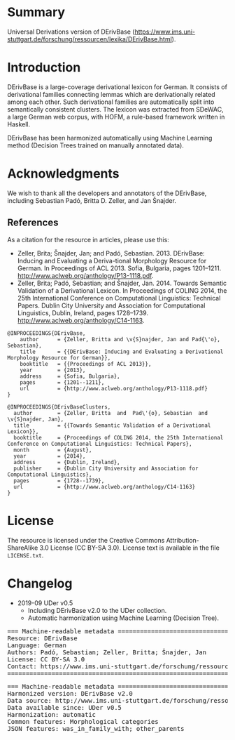 # Summary

Universal Derivations version of DErivBase (https://www.ims.uni-stuttgart.de/forschung/ressourcen/lexika/DErivBase.html).


# Introduction

DErivBase is a large-coverage derivational lexicon for German. It consists of derivational families connecting lemmas which are derivationally related among each other. Such derivational families are automatically split into semantically consistent clusters. The lexicon was extracted from SDeWAC, a large German web corpus, with HOFM, a rule-based framework written in Haskell.

DErivBase has been harmonized automatically using Machine Learning method (Decision Trees trained on manually annotated data).


# Acknowledgments

We wish to thank all the developers and annotators of the DErivBase, including Sebastian Padó, Britta D. Zeller, and Jan Šnajder.


## References

As a citation for the resource in articles, please use this:

* Zeller, Brita; Šnajder, Jan; and Padó, Sebastian. 2013. DErivBase: Inducing and Evaluating a Deriva-tional Morphology Resource for German. In Proceedings of ACL 2013. Sofia, Bulgaria, pages 1201–1211. http://www.aclweb.org/anthology/P13-1118.pdf.
* Zeller, Brita; Padó, Sebastian; and Šnajder, Jan. 2014. Towards Semantic Validation of a Derivational Lexicon. In Proceedings of COLING 2014, the 25th International Conference on Computational Linguistics: Technical Papers. Dublin City University and Association for Computational Linguistics, Dublin, Ireland, pages 1728–1739. http://www.aclweb.org/anthology/C14-1163.

```
@INPROCEEDINGS{DErivBase,
    author      = {Zeller, Britta and \v{S}najder, Jan and Pad{\'o}, Sebastian},
    title       = {{DErivBase: Inducing and Evaluating a Derivational Morphology Resource for German}},
    booktitle   = {{Proceedings of ACL 2013}},
    year        = {2013},                  
    address     = {Sofia, Bulgaria},
    pages       = {1201--1211},
    url         = {http://www.aclweb.org/anthology/P13-1118.pdf}
}

@INPROCEEDINGS{DErivBaseClusters,
  author        = {Zeller, Britta  and  Pad\'{o}, Sebastian  and  \v{S}najder, Jan},
  title         = {{Towards Semantic Validation of a Derivational Lexicon}},
  booktitle     = {Proceedings of COLING 2014, the 25th International Conference on Computational Linguistics: Technical Papers},
  month         = {August},
  year          = {2014},
  address       = {Dublin, Ireland},
  publisher     = {Dublin City University and Association for Computational Linguistics},
  pages         = {1728--1739},
  url           = {http://www.aclweb.org/anthology/C14-1163}
}
```


# License

The resource is licensed under the Creative Commons Attribution-ShareAlike 3.0 License (CC BY-SA 3.0).
License text is available in the file `LICENSE.txt`.


# Changelog

* 2019-09 UDer v0.5
    * Including DErivBase v2.0 to the UDer collection.
    * Automatic harmonization using Machine Learning (Decision Tree).


<pre>
=== Machine-readable metadata =================================================
Resource: DErivBase
Language: German
Authors: Padó, Sebastian; Zeller, Britta; Šnajder, Jan
License: CC BY-SA 3.0
Contact: https://www.ims.uni-stuttgart.de/forschung/ressourcen/lexika/DErivBase.html
===============================================================================
</pre>

<pre>
=== Machine-readable metadata =================================================
Harmonized version: DErivBase v2.0
Data source: http://www.ims.uni-stuttgart.de/forschung/ressourcen/lexika/DErivBase/DErivBase-v2.0.zip
Data available since: UDer v0.5
Harmonization: automatic
Common features: Morphological categories
JSON features: was_in_family_with; other_parents
